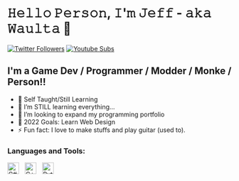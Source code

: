 # 𝙷𝚎𝚕𝚕𝚘 𝙿𝚎𝚛𝚜𝚘𝚗, 𝙸'𝚖 𝙹𝚎𝚏𝚏 - 𝚊𝚔𝚊 𝚆𝚊𝚞𝚕𝚝𝚊 👋

[![Twitter Followers](https://img.shields.io/twitter/follow/Waulta?logo=twitter&color=informational&style=for-the-badge)][twitter]
[![Youtube Subs](https://img.shields.io/youtube/channel/subscribers/UCd6vzgmTUrtE4tZl93NpPOA?logoColor=red&logo=youtube&color=red&style=for-the-badge)][youtube]

## I'm a Game Dev / Programmer / Modder / Monke / Person!!

- 🧠 Self Taught/Still Learning
- 🗿 I’m STILL learning everything...
- 📖 I’m looking to expand my programming portfolio
- 🥅 2022 Goals: Learn Web Design
- ⚡ Fun fact: I love to make stuffs and play guitar (used to).

### Languages and Tools:

<img align="left" alt="C#" width="26px" src="https://cdn.jsdelivr.net/gh/devicons/devicon/icons/csharp/csharp-original.svg" style="padding-right:10px;" />
<img align="left" alt="C++" width="26px" src="https://cdn.jsdelivr.net/gh/devicons/devicon/icons/cplusplus/cplusplus-original.svg" style="padding-right:10px;" />
<img align="left" alt="Python" width="26px" src="https://cdn.jsdelivr.net/gh/devicons/devicon/icons/python/python-original.svg" style="padding-right:10px;" />


[twitter]: https://twitter.com/Waulta
[youtube]: https://www.youtube.com/channel/UCd6vzgmTUrtE4tZl93NpPOA

